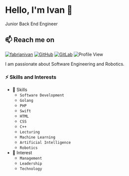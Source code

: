 # Hello, I'm Ivan 👋
Junior Back End Engineer

## 📫 Reach me on
[![fabrianivan](https://img.shields.io/badge/-fabrianivan-blue?style=flat&logo=Linkedin&logoColor=white&link=https://www.linkedin.com/in/fabrianivan/)](https://www.linkedin.com/in/fabrianivan/)
[![GitHub](https://img.shields.io/badge/-fabrianivan21-333333?style=flat&logo=Github&logoColor=white&link=https://github.com/fabrianivan21)](https://github.com/fabrianivan21)
[![GitLab](https://img.shields.io/badge/-fabrianivan-333333?style=flat&logo=Gitlab&logoColor=white&link=https://gitlab.com/fabrianivan)](https://gitlab.com/fabrianivan)
![Profile View](https://visitor-badge.laobi.icu/badge?page_id=fabrianivan.visitor-badge)

I am passionate about Software Engineering and Robotics. 


### ⚡️ Skills and Interests
* 🌱 Skills
  * `Software Development`
  * `Golang`
  * `PHP`
  * `Swift`
  * `HTML`
  * `CSS`
  * `C++`
  * `Lecturing`
  * `Machine Learning`
  * `Artificial Intelligence`
  * `Robotics`
* 🔭 Interest
  * `Management`
  * `Leadership`
  * `Technology`


